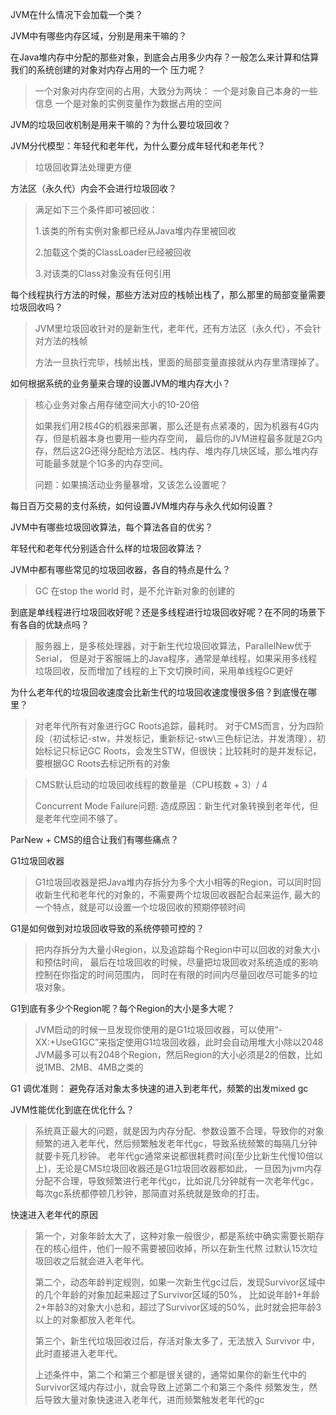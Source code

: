 
JVM在什么情况下会加载一个类？  

JVM中有哪些内存区域，分别是用来干嘛的？  

在Java堆内存中分配的那些对象，到底会占用多少内存？一般怎么来计算和估算我们的系统创建的对象对内存占用的一个
压力呢？  
>一个对象对内存空间的占用，大致分为两块：
>一个是对象自己本身的一些信息
>一个是对象的实例变量作为数据占用的空间


JVM的垃圾回收机制是用来干嘛的？为什么要垃圾回收？  

JVM分代模型：年轻代和老年代，为什么要分成年轻代和老年代？
>垃圾回收算法处理更方便

方法区（永久代）内会不会进行垃圾回收？
>满足如下三个条件即可被回收： 
>
>1.该类的所有实例对象都已经从Java堆内存里被回收
>
>2.加载这个类的ClassLoader已经被回收
>
>3.对该类的Class对象没有任何引用

每个线程执行方法的时候，那些方法对应的栈帧出栈了，那么那里的局部变量需要垃圾回收吗？
>JVM里垃圾回收针对的是新生代，老年代，还有方法区（永久代），不会针对方法的栈帧
>
>方法一旦执行完毕，栈帧出栈，里面的局部变量直接就从内存里清理掉了。
>
如何根据系统的业务量来合理的设置JVM的堆内存大小？
>核心业务对象占用存储空间大小的10-20倍
>
>如果我们用2核4G的机器来部署，那么还是有点紧凑的，因为机器有4G内存，但是机器本身也要用一些内存空间，
>最后你的JVM进程最多就是2G内存，然后这2G还得分配给方法区、栈内存、堆内存几块区域，那么堆内存可能最多就是个1G多的内存空间。
>
>问题：如果搞活动业务量暴增，又该怎么设置呢？

每日百万交易的支付系统，如何设置JVM堆内存与永久代如何设置？
>
>

JVM中有哪些垃圾回收算法，每个算法各自的优劣？

年轻代和老年代分别适合什么样的垃圾回收算法？

JVM中都有哪些常见的垃圾回收器，各自的特点是什么？

>GC 在stop the world 时，是不允许新对象的创建的

到底是单线程进行垃圾回收好呢？还是多线程进行垃圾回收好呢？在不同的场景下有各自的优缺点吗？
>服务器上，是多核处理器，对于新生代垃圾回收算法，ParallelNew优于Serial，
>但是对于客服端上的Java程序，通常是单线程，如果采用多线程垃圾回收，反而增加了线程的上下文切换时间，采用单线程GC更好
>

为什么老年代的垃圾回收速度会比新生代的垃圾回收速度慢很多倍？到底慢在哪里？
>对老年代所有对象进行GC Roots追踪，最耗时。 
>对于CMS而言，分为四阶段（初试标记-stw，并发标记，重新标记-stw\三色标记法，并发清理），初始标记只标记GC Roots，会发生STW，但很快；比较耗时的是并发标记，要根据GC Roots去标记所有的对象

>CMS默认启动的垃圾回收线程的数量是（CPU核数 + 3）/ 4
>
>Concurrent Mode Failure问题:
>造成原因：新生代对象转换到老年代，但是老年代空间不够了。
>

ParNew + CMS的组合让我们有哪些痛点？

G1垃圾回收器
>G1垃圾回收器是把Java堆内存拆分为多个大小相等的Region，可以同时回收新生代和老年代的对象的，不需要两个垃圾回收器配合起来运作,
>最大的一个特点，就是可以设置一个垃圾回收的预期停顿时间
>
>
G1是如何做到对垃圾回收导致的系统停顿可控的？
>把内存拆分为大量小Region，以及追踪每个Region中可以回收的对象大小和预估时间，
>最后在垃圾回收的时候，尽量把垃圾回收对系统造成的影响控制在你指定的时间范围内，
>同时在有限的时间内尽量回收尽可能多的垃圾对象。
>
G1到底有多少个Region呢？每个Region的大小是多大呢？
>JVM启动的时候一旦发现你使用的是G1垃圾回收器，可以使用“-XX:+UseG1GC”来指定使用G1垃圾回收器，此时会自动用堆大小除以2048
>JVM最多可以有2048个Region，然后Region的大小必须是2的倍数，比如说1MB、2MB、4MB之类的
>

G1 调优准则： 避免存活对象太多快速的进入到老年代，频繁的出发mixed gc

JVM性能优化到底在优化什么？
>系统真正最大的问题，就是因为内存分配、参数设置不合理，导致你的对象频繁的进入老年代，然后频繁触发老年代gc，导致系统频繁的每隔几分钟就要卡死几秒钟。
>老年代gc通常来说都很耗费时间(至少比新生代慢10倍以上)，无论是CMS垃圾回收器还是G1垃圾回收器都如此，
>一旦因为jvm内存分配不合理，导致频繁进行老年代gc，比如说几分钟就有一次老年代gc，每次gc系统都停顿几秒钟，那简直对系统就是致命的打击。
>

快速进入老年代的原因
>第一个，对象年龄太大了，这种对象一般很少，都是系统中确实需要长期存在的核心组件，他们一般不需要被回收掉，所以在新生代熬
 过默认15次垃圾回收之后就会进入老年代。
>
>第二个，动态年龄判定规则，如果一次新生代gc过后，发现Survivor区域中的几个年龄的对象加起来超过了Survivor区域的50%，
>比如说年龄1+年龄2+年龄3的对象大小总和，超过了Survivor区域的50%，此时就会把年龄3以上的对象都放入老年代。
>
>第三个，新生代垃圾回收过后，存活对象太多了，无法放入 Survivor 中，此时直接进入老年代。
>
>上述条件中，第二个和第三个都是很关键的，通常如果你的新生代中的Survivor区域内存过小，就会导致上述第二个和第三个条件
 频繁发生，然后导致大量对象快速进入老年代，进而频繁触发老年代的gc